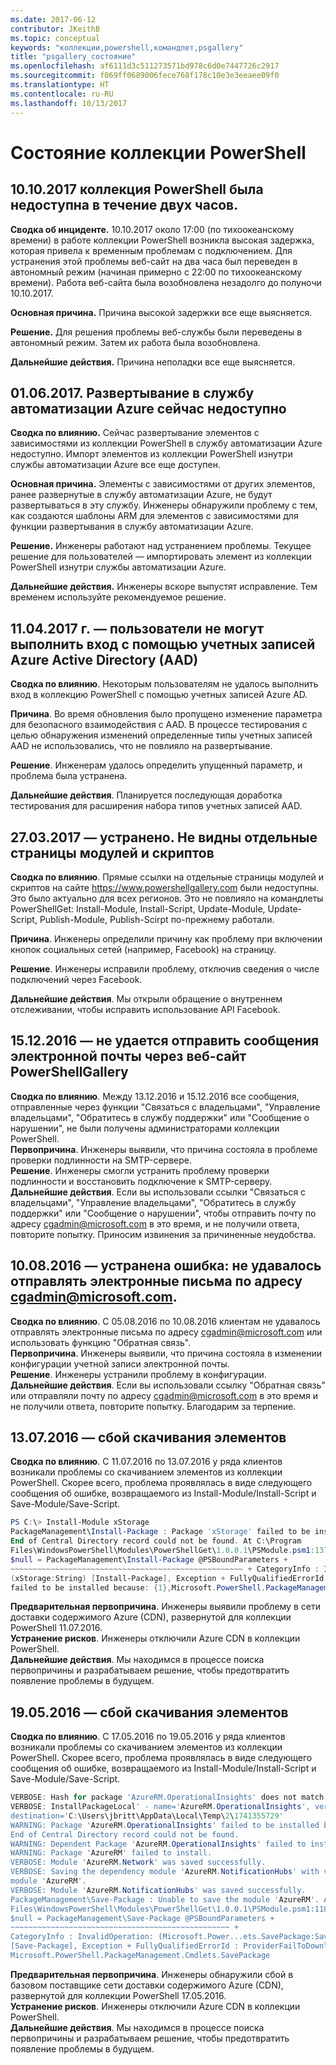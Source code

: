 ```yaml
---
ms.date: 2017-06-12
contributor: JKeithB
ms.topic: conceptual
keywords: "коллекции,powershell,командлет,psgallery"
title: "psgallery_состояние"
ms.openlocfilehash: af6111d3c511273571bd978c6d0e7447726c2917
ms.sourcegitcommit: f069ff0689006fece768f178c10e3e3eeaee09f0
ms.translationtype: HT
ms.contentlocale: ru-RU
ms.lasthandoff: 10/13/2017
---
```

<a name="powershell-gallery-status"></a>Состояние коллекции PowerShell
=========================
## <a name="10102017---powershell-gallery-unavailable-for-2-hours-101017"></a>10.10.2017 коллекция PowerShell была недоступна в течение двух часов.

__Сводка об инциденте.__ 10.10.2017 около 17:00 (по тихоокеанскому времени) в работе коллекции PowerShell возникла высокая задержка, которая привела к временным проблемам с подключением. Для устранения этой проблемы веб-сайт на два часа был переведен в автономный режим (начиная примерно с 22:00 по тихоокеанскому времени). Работа веб-сайта была возобновлена незадолго до полуночи 10.10.2017. 
 
__Основная причина.__ Причина высокой задержки все еще выясняется.

__Решение.__ Для решения проблемы веб-службы были переведены в автономный режим. Затем их работа была возобновлена. 

__Дальнейшие действия.__ Причина неполадки все еще выясняется.

## <a name="06012017---deploy-to-azure-automation-currently-unavailable"></a>01.06.2017. Развертывание в службу автоматизации Azure сейчас недоступно

__Сводка по влиянию.__ Сейчас развертывание элементов с зависимостями из коллекции PowerShell в службу автоматизации Azure недоступно.  Импорт элементов из коллекции PowerShell изнутри службы автоматизации Azure все еще доступен.  
 
__Основная причина.__ Элементы с зависимостями от других элементов, ранее развернутые в службу автоматизации Azure, не будут развертываться в эту службу. Инженеры обнаружили проблему с тем, как создаются шаблоны ARM для элементов с зависимостями для функции развертывания в службу автоматизации Azure.

__Решение.__ Инженеры работают над устранением проблемы.  Текущее решение для пользователей — импортировать элемент из коллекции PowerShell изнутри службы автоматизации Azure. 

__Дальнейшие действия.__ Инженеры вскоре выпустят исправление.  Тем временем используйте рекомендуемое решение. 


## <a name="04112017---users-unable-to-log-in-with-azure-active-directory-aad-accounts"></a>11.04.2017 г. — пользователи не могут выполнить вход с помощью учетных записей Azure Active Directory (AAD)

__Сводка по влиянию__. Некоторым пользователям не удалось выполнить вход в коллекцию PowerShell с помощью учетных записей Azure AD. 
 
__Причина__. Во время обновления было пропущено изменение параметра для безопасного взаимодействия с AAD. В процессе тестирования с целью обнаружения изменений определенные типы учетных записей AAD не использовались, что не повлияло на развертывание.

__Решение__. Инженерам удалось определить упущенный параметр, и проблема была устранена. 

__Дальнейшие действия__. Планируется последующая доработка тестирования для расширения набора типов учетных записей AAD.

## <a name="03272017---resolved-unable-to-see-individual-module-and-script-pages"></a>27.03.2017 — устранено. Не видны отдельные страницы модулей и скриптов

__Сводка по влиянию__. Прямые ссылки на отдельные страницы модулей и скриптов на сайте https://www.powershellgallery.com были недоступны. Это было актуально для всех регионов. Это не повлияло на командлеты PowerShellGet: Install-Module, Install-Script, Update-Module, Update-Script, Publish-Module, Publish-Scirpt по-прежнему работали.

__Причина__. Инженеры определили причину как проблему при включении кнопок социальных сетей (например, Facebook) на страницу.  

__Решение__. Инженеры исправили проблему, отключив сведения о числе подключений через Facebook.

__Дальнейшие действия__. Мы открыли обращение о внутреннем отслеживании, чтобы исправить использование API Facebook.

## <a name="12152016---unable-to-send-emails-via-powershellgallery-website"></a>15.12.2016 — не удается отправить сообщения электронной почты через веб-сайт PowerShellGallery

__Сводка по влиянию__. Между 13.12.2016 и 15.12.2016 все сообщения, отправленные через функции "Связаться с владельцами", "Управление владельцами", "Обратитесь в службу поддержки" или "Сообщение о нарушении", не были получены администраторами коллекции PowerShell.  
__Первопричина__. Инженеры выявили, что причина состояла в проблеме проверки подлинности на SMTP-сервере.  
__Решение__. Инженеры смогли устранить проблему проверки подлинности и восстановить подключение к SMTP-серверу.  
__Дальнейшие действия__. Если вы использовали ссылки "Связаться с владельцами", "Управление владельцами", "Обратитесь в службу поддержки" или "Сообщение о нарушении", чтобы отправить почту по адресу cgadmin@microsoft.com в это время, и не получили ответа, повторите попытку. Приносим извинения за причиненные неудобства.  



## <a name="8102016---resolved-unable-to-send-emails-to-cgadminmicrosoftcom"></a>10.08.2016 — устранена ошибка: не удавалось отправлять электронные письма по адресу cgadmin@microsoft.com.

__Сводка по влиянию__. С 05.08.2016 по 10.08.2016 клиентам не удавалось отправлять электронные письма по адресу cgadmin@microsoft.com или использовать функцию "Обратная связь".  
__Первопричина__. Инженеры выявили, что причина состояла в изменении конфигурации учетной записи электронной почты.  
__Решение__. Инженеры устранили проблему в конфигурации.  
__Дальнейшие действия__. Если вы использовали ссылку "Обратная связь" или отправляли почту по адресу cgadmin@microsoft.com в это время и не получили ответа, повторите попытку. Благодарим за терпение.



## <a name="7132016---download-items-failed"></a>13.07.2016 — сбой скачивания элементов

__Сводка по влиянию__. С 11.07.2016 по 13.07.2016 у ряда клиентов возникали проблемы со скачиванием элементов из коллекции PowerShell. Скорее всего, проблема проявлялась в виде следующего сообщения об ошибке, возвращаемого из Install-Module/Install-Script и Save-Module/Save-Script.

```powershell
PS C:\> Install-Module xStorage 
PackageManagement\Install-Package : Package 'xStorage' failed to be installed because: 
End of Central Directory record could not be found. At C:\Program 
Files\WindowsPowerShell\Modules\PowerShellGet\1.0.0.1\PSModule.psm1:1375 char:21 + ... 
$null = PackageManagement\Install-Package @PSBoundParameters + 
~~~~~~~~~~~~~~~~~~~~~~~~~~~~~~~~~~~~~~~~~~~~~~~~~~~~ + CategoryInfo : InvalidResult: 
(xStorage:String) [Install-Package], Exception + FullyQualifiedErrorId : Package '{0}' 
failed to be installed because: {1},Microsoft.PowerShell.PackageManagement.Cmdlets.InstallPackage 
```

__Предварительная первопричина__. Инженеры выявили проблему в сети доставки содержимого Azure (CDN), развернутой для коллекции PowerShell 11.07.2016.  
__Устранение рисков__. Инженеры отключили Azure CDN в коллекции PowerShell.  
__Дальнейшие действия__. Мы находимся в процессе поиска первопричины и разрабатываем решение, чтобы предотвратить появление проблемы в будущем.


## <a name="5192016---download-items-failed"></a>19.05.2016 — сбой скачивания элементов
__Сводка по влиянию__. С 17.05.2016 по 19.05.2016 у ряда клиентов возникали проблемы со скачиванием элементов из коллекции PowerShell. Скорее всего, проблема проявлялась в виде следующего сообщения об ошибке, возвращаемого из Install-Module/Install-Script и Save-Module/Save-Script.

```powershell
VERBOSE: Hash for package 'AzureRM.OperationalInsights' does not match hash provided from the server.
VERBOSE: InstallPackageLocal' - name='AzureRM.OperationalInsights', version='1.0.8',
destination='C:\Users\jbritt\AppData\Local\Temp\2\1741355729'
WARNING: Package 'AzureRM.OperationalInsights' failed to be installed because: 
End of Central Directory record could not be found. 
WARNING: Dependent Package 'AzureRM.OperationalInsights' failed to install. 
WARNING: Package 'AzureRM' failed to install. 
VERBOSE: Module 'AzureRM.Network' was saved successfully. 
VERBOSE: Saving the dependency module 'AzureRM.NotificationHubs' with version '1.0.8' for the 
module 'AzureRM'. 
VERBOSE: Module 'AzureRM.NotificationHubs' was saved successfully. 
PackageManagement\Save-Package : Unable to save the module 'AzureRM'. At C:\Program 
Files\WindowsPowerShell\Modules\PowerShellGet\1.0.0.1\PSModule.psm1:1187 char:21 + 
$null = PackageManagement\Save-Package @PSBoundParameters + 
~~~~~~~~~~~~~~~~~~~~~~~~~~~~~~~~~~~~~~~~~~~~~~~~~ + 
CategoryInfo : InvalidOperation: (Microsoft.Power...ets.SavePackage:SavePackage) 
[Save-Package], Exception + FullyQualifiedErrorId : ProviderFailToDownloadFile,
Microsoft.PowerShell.PackageManagement.Cmdlets.SavePackage 
```

__Предварительная первопричина__. Инженеры обнаружили сбой в базовом поставщике сети доставки содержимого Azure (CDN), развернутой для коллекции PowerShell 17.05.2016.  
__Устранение рисков__. Инженеры отключили Azure CDN в коллекции PowerShell.  
__Дальнейшие действия__. Мы находимся в процессе поиска первопричины и разрабатываем решение, чтобы предотвратить появление проблемы в будущем.

